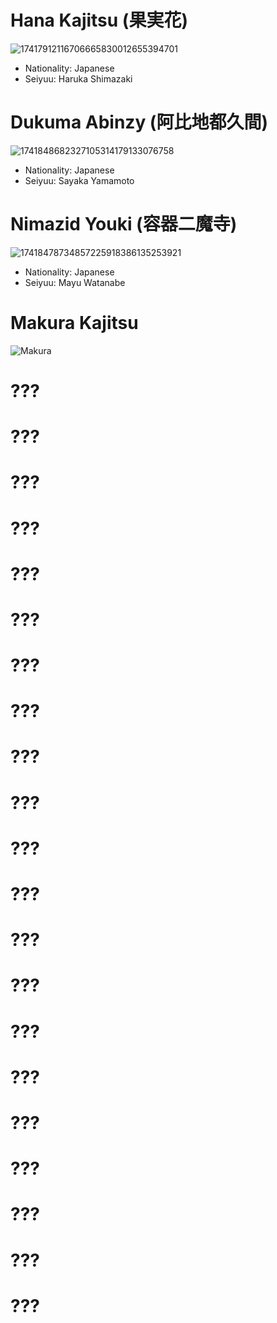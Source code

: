 # Hana Kajitsu (果実花)
![17417912116706665830012655394701](https://github.com/user-attachments/assets/428c65de-5906-4bcb-8eb9-3bd43116d354)
* Nationality: Japanese
* Seiyuu: Haruka Shimazaki
# Dukuma Abinzy (阿比地都久間)
![1741848682327105314179133076758](https://github.com/user-attachments/assets/322b40fe-9125-4c93-a548-88155648bcf6)
* Nationality: Japanese
* Seiyuu: Sayaka Yamamoto
# Nimazid Youki (容器二魔寺)
![17418478734857225918386135253921](https://github.com/user-attachments/assets/3d3e73e2-4f59-48be-a2c7-d80cc3f7e725)
* Nationality: Japanese
* Seiyuu: Mayu Watanabe
# Makura Kajitsu
![Makura](https://images.deepai.org/art-image/ffb0a25a67794c0980952d6d8de57912/makura-kajitsu-purple-in-j-pop-girl-yellow-shorts-pin.jpg)
# ???
# ???
# ???
# ???
# ???
# ???
# ???
# ???
# ???
# ???
# ???
# ???
# ???
# ???
# ???
# ???
# ???
# ???
# ???
# ???
# ???
